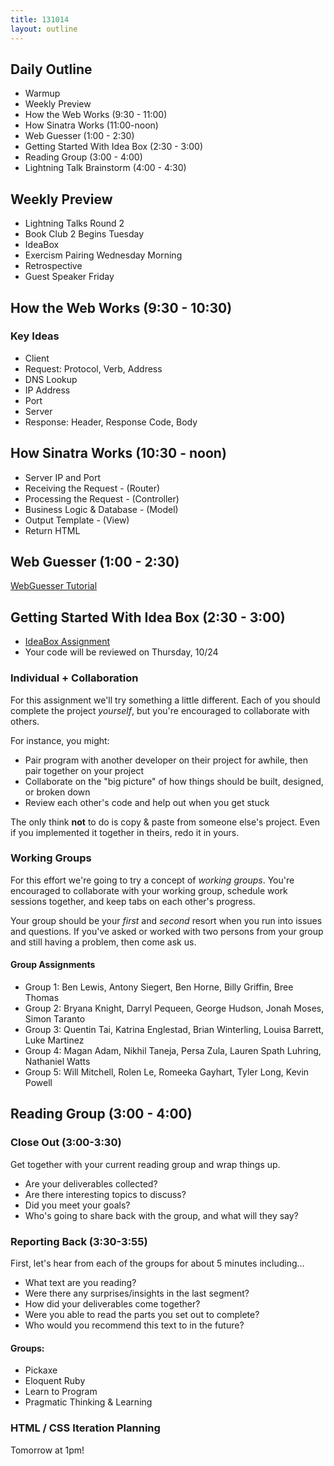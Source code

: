 ```yaml
---
title: 131014
layout: outline
---
```


## Daily Outline 

* Warmup 
* Weekly Preview 
* How the Web Works (9:30 - 11:00) 
* How Sinatra Works (11:00-noon) 
* Web Guesser (1:00 - 2:30) 
* Getting Started With Idea Box (2:30 - 3:00) 
* Reading Group (3:00 - 4:00) 
* Lightning Talk Brainstorm (4:00 - 4:30)

## Weekly Preview

* Lightning Talks Round 2
* Book Club 2 Begins Tuesday 
* IdeaBox 
* Exercism Pairing Wednesday Morning 
* Retrospective 
* Guest Speaker Friday

## How the Web Works (9:30 - 10:30) 

### Key Ideas

* Client
* Request: Protocol, Verb, Address
* DNS Lookup
* IP Address
* Port
* Server
* Response: Header, Response Code, Body

## How Sinatra Works (10:30 - noon) 

* Server IP and Port
* Receiving the Request - (Router)
* Processing the Request - (Controller)
* Business Logic & Database - (Model)
* Output Template - (View)
* Return HTML

## Web Guesser (1:00 - 2:30) 

[WebGuesser Tutorial](http://tutorials.jumpstartlab.com/projects/web_guesser.html)

## Getting Started With Idea Box (2:30 - 3:00) 

* [IdeaBox Assignment](http://tutorials.jumpstartlab.com/projects/idea_box.html)
* Your code will be reviewed on Thursday, 10/24

### Individual + Collaboration

For this assignment we'll try something a little different. Each of you should complete the project *yourself*, but you're encouraged to collaborate with others.

For instance, you might:

* Pair program with another developer on their project for awhile, then pair together on your project
* Collaborate on the "big picture" of how things should be built, designed, or broken down
* Review each other's code and help out when you get stuck

The only think **not** to do is copy & paste from someone else's project. Even if you implemented it together in theirs, redo it in yours.

### Working Groups

For this effort we're going to try a concept of *working groups*. You're encouraged to collaborate with your working group, schedule work sessions together, and keep tabs on each other's progress.

Your group should be your *first* and *second* resort when you run into issues and questions. If you've asked or worked with two persons from your group and still having a problem, then come ask us.

#### Group Assignments

* Group 1: Ben Lewis, Antony Siegert, Ben Horne, Billy Griffin, Bree Thomas
* Group 2: Bryana Knight, Darryl Pequeen, George Hudson, Jonah Moses, Simon Taranto
* Group 3: Quentin Tai, Katrina Englestad, Brian Winterling, Louisa Barrett, Luke Martinez
* Group 4: Magan Adam, Nikhil Taneja, Persa Zula, Lauren Spath Luhring, Nathaniel Watts
* Group 5: Will Mitchell, Rolen Le, Romeeka Gayhart, Tyler Long, Kevin Powell

## Reading Group (3:00 - 4:00) 

### Close Out (3:00-3:30)

Get together with your current reading group and wrap things up. 

* Are your deliverables collected? 
* Are there interesting topics to discuss? 
* Did you meet your goals?
* Who's going to share back with the group, and what will they say?

### Reporting Back (3:30-3:55)

First, let's hear from each of the groups for about 5 minutes including...

* What text are you reading?
* Were there any surprises/insights in the last segment?
* How did your deliverables come together?
* Were you able to read the parts you set out to complete?
* Who would you recommend this text to in the future?

#### Groups:

* Pickaxe
* Eloquent Ruby
* Learn to Program
* Pragmatic Thinking & Learning

### HTML / CSS Iteration Planning

Tomorrow at 1pm!
